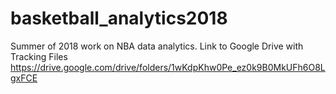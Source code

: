 # basketball_analytics2018
Summer of 2018 work on NBA data analytics.
Link to Google Drive with Tracking Files  https://drive.google.com/drive/folders/1wKdpKhw0Pe_ez0k9B0MkUFh6O8LgxFCE
